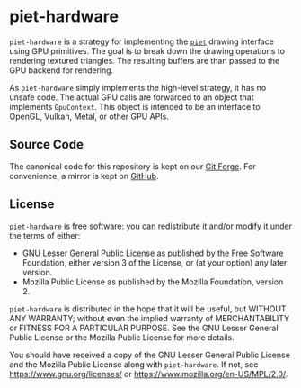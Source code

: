 # piet-hardware

`piet-hardware` is a strategy for implementing the [`piet`] drawing interface
using GPU primitives. The goal is to break down the drawing operations to
rendering textured triangles. The resulting buffers are than passed to the GPU
backend for rendering.

As `piet-hardware` simply implements the high-level strategy, it has no unsafe
code. The actual GPU calls are forwarded to an object that implements
`GpuContext`. This object is intended to be an interface to OpenGL, Vulkan,
Metal, or other GPU APIs.

[`piet`]: https://crates.io/crates/piet

## Source Code

The canonical code for this repository is kept on our [Git Forge]. For
convenience, a mirror is kept on [GitHub].

[Git Forge]: https://src.notgull.net/notgull/piet-hardware
[GitHub]: https://github.com/notgull/piet-hardware

## License

`piet-hardware` is free software: you can redistribute it and/or modify it under
the terms of either:

* GNU Lesser General Public License as published by the Free Software Foundation,
  either version 3 of the License, or (at your option) any later version.
* Mozilla Public License as published by the Mozilla Foundation, version 2.

`piet-hardware` is distributed in the hope that it will be useful, but WITHOUT
ANY WARRANTY; without even the implied warranty of MERCHANTABILITY or FITNESS
FOR A PARTICULAR PURPOSE. See the GNU Lesser General Public License or the
Mozilla Public License for more details.

You should have received a copy of the GNU Lesser General Public License and the
Mozilla Public License along with `piet-hardware`. If not, see
<https://www.gnu.org/licenses/> or <https://www.mozilla.org/en-US/MPL/2.0/>.
